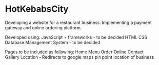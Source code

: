 # HotKebabsCity
Developing a website for a restaurant business. Implementing a payment gateway and online ordering platform.

Developed using:
JavaScript + frameworks - to be decided
HTML
CSS
Database Management System - to be decided

Pages to be included as following:
Home
Menu
Order Online
Contact
Gallery
Location - Redirects to google maps pin point location of business
